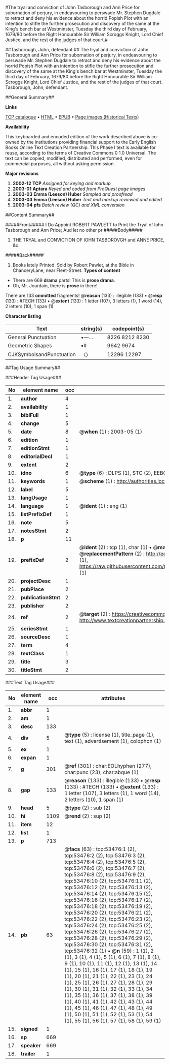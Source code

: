 #The tryal and conviction of John Tasborough and Ann Price for subornation of perjury, in endeavouring to perswade Mr. Stephen Dugdale to retract and deny his evidence about the horrid Popish Plot with an intention to stifle the further prosecution and discovery of the same at the King's bench bar at Westminster, Tuesday the third day of February, 1679/80 before the Right Honourable Sir William Scroggs Knight, Lord Chief Justice, and the rest of the judges of that court.#

##Tasborough, John, defendant.##
The tryal and conviction of John Tasborough and Ann Price for subornation of perjury, in endeavouring to perswade Mr. Stephen Dugdale to retract and deny his evidence about the horrid Popish Plot with an intention to stifle the further prosecution and discovery of the same at the King's bench bar at Westminster, Tuesday the third day of February, 1679/80 before the Right Honourable Sir William Scroggs Knight, Lord Chief Justice, and the rest of the judges of that court.
Tasborough, John, defendant.

##General Summary##

**Links**

[TCP catalogue](http://www.ota.ox.ac.uk/tcp/)  • 
[HTML](http://tei.it.ox.ac.uk/tcp/Texts-HTML/free/A63/A63159.html)  • 
[EPUB](http://tei.it.ox.ac.uk/tcp/Texts-EPUB/free/A63/A63159.epub) • 
[Page images (Historical Texts)](https://data.historicaltexts.jisc.ac.uk/view?pubId=eebo-12069038e&pageId=eebo-12069038e-53476-1)

**Availability**

This keyboarded and encoded edition of the
	       work described above is co-owned by the institutions
	       providing financial support to the Early English Books
	       Online Text Creation Partnership. This Phase I text is
	       available for reuse, according to the terms of Creative
	       Commons 0 1.0 Universal. The text can be copied,
	       modified, distributed and performed, even for
	       commercial purposes, all without asking permission.

**Major revisions**

1. __2002-12__ __TCP__ *Assigned for keying and markup*
1. __2003-01__ __Aptara__ *Keyed and coded from ProQuest page images*
1. __2003-03__ __Emma (Leeson) Huber__ *Sampled and proofread*
1. __2003-03__ __Emma (Leeson) Huber__ *Text and markup reviewed and edited*
1. __2003-04__ __pfs__ *Batch review (QC) and XML conversion*

##Content Summary##

#####Front#####
I Do Appoint ROBERT PAWLETT to Print
the Tryal of Iohn Tasborough and Ann Price;
Aud let no other pr
#####Body#####

1. THE
TRYAL and CONVICTION
OF
IOHN TASBOROVGH and ANNE PRICE, &c.

#####Back#####

1. Books lately Printed.
Sold by Robert Pawlet, at the Bible in ChanceryLane,
near Fleet-Street.
**Types of content**

  * There are 669 **drama** parts! This is **prose drama**.
  * Oh, Mr. Jourdain, there is **prose** in there!

There are 133 **ommitted** fragments! 
 @__reason__ (133) : illegible (133)  •  @__resp__ (133) : #TECH (133)  •  @__extent__ (133) : 1 letter (107), 3 letters (1), 1 word (14), 2 letters (10), 1 span (1)

**Character listing**


|Text|string(s)|codepoint(s)|
|---|---|---|
|General Punctuation|•—…|8226 8212 8230|
|Geometric Shapes|▪◊|9642 9674|
|CJKSymbolsandPunctuation|〈〉|12296 12297|

##Tag Usage Summary##

###Header Tag Usage###

|No|element name|occ|attributes|
|---|---|---|---|
|1.|__author__|4||
|2.|__availability__|1||
|3.|__biblFull__|1||
|4.|__change__|5||
|5.|__date__|8| @__when__ (1) : 2003-05 (1)|
|6.|__edition__|1||
|7.|__editionStmt__|1||
|8.|__editorialDecl__|1||
|9.|__extent__|2||
|10.|__idno__|6| @__type__ (6) : DLPS (1), STC (2), EEBO-CITATION (1), OCLC (1), VID (1)|
|11.|__keywords__|1| @__scheme__ (1) : http://authorities.loc.gov/ (1)|
|12.|__label__|5||
|13.|__langUsage__|1||
|14.|__language__|1| @__ident__ (1) : eng (1)|
|15.|__listPrefixDef__|1||
|16.|__note__|5||
|17.|__notesStmt__|2||
|18.|__p__|11||
|19.|__prefixDef__|2| @__ident__ (2) : tcp (1), char (1)  •  @__matchPattern__ (2) : ([0-9\-]+):([0-9IVX]+) (1), (.+) (1)  •  @__replacementPattern__ (2) : http://eebo.chadwyck.com/downloadtiff?vid=$1&page=$2 (1), https://raw.githubusercontent.com/textcreationpartnership/Texts/master/tcpchars.xml#$1 (1)|
|20.|__projectDesc__|1||
|21.|__pubPlace__|2||
|22.|__publicationStmt__|2||
|23.|__publisher__|2||
|24.|__ref__|2| @__target__ (2) : https://creativecommons.org/publicdomain/zero/1.0/ (1), http://www.textcreationpartnership.org/docs/. (1)|
|25.|__seriesStmt__|1||
|26.|__sourceDesc__|1||
|27.|__term__|4||
|28.|__textClass__|1||
|29.|__title__|3||
|30.|__titleStmt__|2||


###Text Tag Usage###

|No|element name|occ|attributes|
|---|---|---|---|
|1.|__abbr__|1||
|2.|__am__|1||
|3.|__desc__|133||
|4.|__div__|5| @__type__ (5) : license (1), title_page (1), text (1), advertisement (1), colophon (1)|
|5.|__ex__|1||
|6.|__expan__|1||
|7.|__g__|301| @__ref__ (301) : char:EOLhyphen (277), char:punc (23), char:abque (1)|
|8.|__gap__|133| @__reason__ (133) : illegible (133)  •  @__resp__ (133) : #TECH (133)  •  @__extent__ (133) : 1 letter (107), 3 letters (1), 1 word (14), 2 letters (10), 1 span (1)|
|9.|__head__|5| @__type__ (2) : sub (2)|
|10.|__hi__|1109| @__rend__ (2) : sup (2)|
|11.|__item__|12||
|12.|__list__|1||
|13.|__p__|713||
|14.|__pb__|63| @__facs__ (63) : tcp:53476:1 (2), tcp:53476:2 (2), tcp:53476:3 (2), tcp:53476:4 (2), tcp:53476:5 (2), tcp:53476:6 (2), tcp:53476:7 (2), tcp:53476:8 (2), tcp:53476:9 (2), tcp:53476:10 (2), tcp:53476:11 (2), tcp:53476:12 (2), tcp:53476:13 (2), tcp:53476:14 (2), tcp:53476:15 (2), tcp:53476:16 (2), tcp:53476:17 (2), tcp:53476:18 (2), tcp:53476:19 (2), tcp:53476:20 (2), tcp:53476:21 (2), tcp:53476:22 (2), tcp:53476:23 (2), tcp:53476:24 (2), tcp:53476:25 (2), tcp:53476:26 (2), tcp:53476:27 (2), tcp:53476:28 (2), tcp:53476:29 (2), tcp:53476:30 (2), tcp:53476:31 (2), tcp:53476:32 (1)  •  @__n__ (59) : 1 (1), 2 (1), 3 (1), 4 (1), 5 (1), 6 (1), 7 (1), 8 (1), 9 (1), 10 (1), 11 (1), 12 (1), 13 (1), 14 (1), 15 (1), 16 (1), 17 (1), 18 (1), 19 (1), 20 (1), 21 (1), 22 (1), 23 (1), 24 (1), 25 (1), 26 (1), 27 (1), 28 (1), 29 (1), 30 (1), 31 (1), 32 (1), 33 (1), 34 (1), 35 (1), 36 (1), 37 (1), 38 (1), 39 (1), 40 (1), 41 (1), 42 (1), 43 (1), 44 (1), 45 (1), 46 (1), 47 (1), 48 (1), 49 (1), 50 (1), 51 (1), 52 (1), 53 (1), 54 (1), 55 (1), 56 (1), 57 (1), 58 (1), 59 (1)|
|15.|__signed__|1||
|16.|__sp__|669||
|17.|__speaker__|669||
|18.|__trailer__|1||
